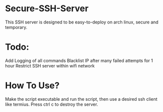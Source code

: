 # Secure-SSH-Server
This SSH server is designed to be easy-to-deploy on arch linux, secure and temporary.

# Todo:
Add Logging of all commands
Blacklist IP after many failed attempts for 1 hour
Restrict SSH server within wifi network

# How To Use?
Make the script executable and run the script, then use a desired ssh client like termius.
Press ctrl c to destroy the server.
